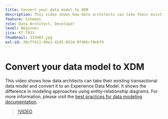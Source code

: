 ```yaml
---
title: Convert your data model to XDM
description: This video shows how data architects can take their existing transactional data model and convert it to an Experience Data Model. It shows the difference in modeling approaches using entity-relationship diagrams.
feature: Schemas
role: Data Architect, Developer
level: Beginner
jira: KT-7933
thumbnail: 333483.jpg
exl-id: 20cff411-99e1-42d5-852d-9fd66cf0e6f9
---
```

# Convert your data model to XDM

This video shows how data architects can take their existing transactional data model and convert it to an Experience Data Model. It shows the difference in modeling approaches using entity-relationship diagrams. For more information, please visit the [best practices for data modeling documentation](https://experienceleague.adobe.com/docs/experience-platform/xdm/schema/best-practices.html).

>[!VIDEO](https://video.tv.adobe.com/v/333483?learn=on&enablevpops)
